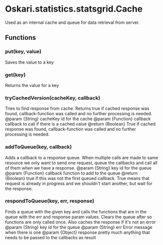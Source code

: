 # Oskari.statistics.statsgrid.Cache

Used as an internal cache and queue for data retrieval from server.

## Functions

### put(key, value)

Saves the value to a key

### get(key)

Returns the value for a key

### tryCachedVersion(cacheKey, callback)

Tries to find response from cache.
Returns true if cached response was found, callback-function was called and no further processing is needed.
@param  {String}   cacheKey id for the cache
@param  {Function} callback callback to call if there is a cached value
@return {Boolean}  True if cached response was found, callback-function was called and no further processing is needed.

### addToQueue(key, callback)

Adds a callback to a response queue.
When multiple calls are made to same resource we only want to send one request, queue the callbacks and call all of them when we have a response.
@param {String}   key      id for the queue
@param {Function} callback function to add to the queue
@return {Boolean} true if this was not the first queued callback. True means that request is already in progress and we shouldn't start another, but wait for the response.

### respondToQueue(key, err, response)

Finds a queue with the given key and calls the functions that are in the queue with the err and response param values.
Clears the queue after so functions are only called once.
Also caches the response if it's not an error
@param  {String} key      id for the queue
@param  {String} err      Error message when there is one
@param  {Object} response pretty much anything that needs to be passed to the callbacks as result
